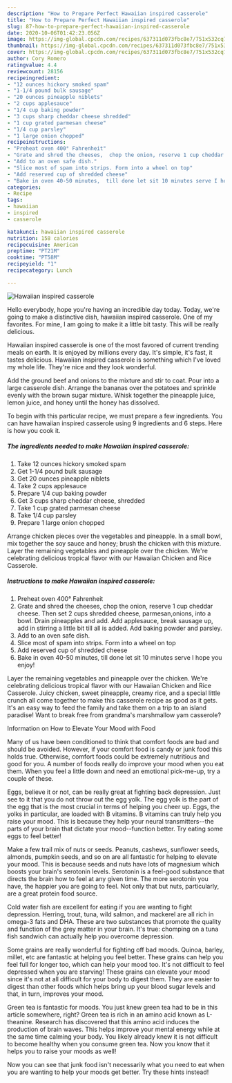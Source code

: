 ```yaml
---
description: "How to Prepare Perfect Hawaiian inspired casserole"
title: "How to Prepare Perfect Hawaiian inspired casserole"
slug: 87-how-to-prepare-perfect-hawaiian-inspired-casserole
date: 2020-10-06T01:42:23.056Z
image: https://img-global.cpcdn.com/recipes/637311d073fbc8e7/751x532cq70/hawaiian-inspired-casserole-recipe-main-photo.jpg
thumbnail: https://img-global.cpcdn.com/recipes/637311d073fbc8e7/751x532cq70/hawaiian-inspired-casserole-recipe-main-photo.jpg
cover: https://img-global.cpcdn.com/recipes/637311d073fbc8e7/751x532cq70/hawaiian-inspired-casserole-recipe-main-photo.jpg
author: Cory Romero
ratingvalue: 4.4
reviewcount: 28156
recipeingredient:
- "12 ounces hickory smoked spam"
- "1-1/4 pound bulk sausage"
- "20 ounces pineapple niblets"
- "2 cups applesauce"
- "1/4 cup baking powder"
- "3 cups sharp cheddar cheese shredded"
- "1 cup grated parmesan cheese"
- "1/4 cup parsley"
- "1 large onion chopped"
recipeinstructions:
- "Preheat oven 400° Fahrenheit"
- "Grate and shred the cheeses,  chop the onion, reserve 1 cup cheddar cheese. Then set 2 cups shredded cheese, parmesan,onions, into a bowl. Drain pineapples and add. Add applesauce, break sausage up, add in stirring a little bit till all is added. Add baking powder and parsley."
- "Add to an oven safe dish."
- "Slice most of spam into strips. Form into a wheel on top"
- "Add reserved cup of shredded cheese"
- "Bake in oven 40-50 minutes,  till done let sit 10 minutes serve I hope you enjoy!"
categories:
- Recipe
tags:
- hawaiian
- inspired
- casserole

katakunci: hawaiian inspired casserole 
nutrition: 158 calories
recipecuisine: American
preptime: "PT21M"
cooktime: "PT58M"
recipeyield: "1"
recipecategory: Lunch

---
```



![Hawaiian inspired casserole](https://img-global.cpcdn.com/recipes/637311d073fbc8e7/751x532cq70/hawaiian-inspired-casserole-recipe-main-photo.jpg)

Hello everybody, hope you're having an incredible day today. Today, we're going to make a distinctive dish, hawaiian inspired casserole. One of my favorites. For mine, I am going to make it a little bit tasty. This will be really delicious.

Hawaiian inspired casserole is one of the most favored of current trending meals on earth. It is enjoyed by millions every day. It's simple, it's fast, it tastes delicious. Hawaiian inspired casserole is something which I've loved my whole life. They're nice and they look wonderful.

Add the ground beef and onions to the mixture and stir to coat. Pour into a large casserole dish. Arrange the bananas over the potatoes and sprinkle evenly with the brown sugar mixture. Whisk together the pineapple juice, lemon juice, and honey until the honey has dissolved.


To begin with this particular recipe, we must prepare a few ingredients. You can have hawaiian inspired casserole using 9 ingredients and 6 steps. Here is how you cook it.

<!--inarticleads1-->

##### The ingredients needed to make Hawaiian inspired casserole:

1. Take 12 ounces hickory smoked spam
1. Get 1-1/4 pound bulk sausage
1. Get 20 ounces pineapple niblets
1. Take 2 cups applesauce
1. Prepare 1/4 cup baking powder
1. Get 3 cups sharp cheddar cheese, shredded
1. Take 1 cup grated parmesan cheese
1. Take 1/4 cup parsley
1. Prepare 1 large onion chopped


Arrange chicken pieces over the vegetables and pineapple. In a small bowl, mix together the soy sauce and honey; brush the chicken with this mixture. Layer the remaining vegetables and pineapple over the chicken. We&#39;re celebrating delicious tropical flavor with our Hawaiian Chicken and Rice Casserole. 

<!--inarticleads2-->

##### Instructions to make Hawaiian inspired casserole:

1. Preheat oven 400° Fahrenheit
1. Grate and shred the cheeses,  chop the onion, reserve 1 cup cheddar cheese. Then set 2 cups shredded cheese, parmesan,onions, into a bowl. Drain pineapples and add. Add applesauce, break sausage up, add in stirring a little bit till all is added. Add baking powder and parsley.
1. Add to an oven safe dish.
1. Slice most of spam into strips. Form into a wheel on top
1. Add reserved cup of shredded cheese
1. Bake in oven 40-50 minutes,  till done let sit 10 minutes serve I hope you enjoy!


Layer the remaining vegetables and pineapple over the chicken. We&#39;re celebrating delicious tropical flavor with our Hawaiian Chicken and Rice Casserole. Juicy chicken, sweet pineapple, creamy rice, and a special little crunch all come together to make this casserole recipe as good as it gets. It&#39;s an easy way to feed the family and take them on a trip to an island paradise! Want to break free from grandma&#39;s marshmallow yam casserole? 

Information on How to Elevate Your Mood with Food


Many of us have been conditioned to think that comfort foods are bad and should be avoided. However, if your comfort food is candy or junk food this holds true. Otherwise, comfort foods could be extremely nutritious and good for you. A number of foods really do improve your mood when you eat them. When you feel a little down and need an emotional pick-me-up, try a couple of these.

Eggs, believe it or not, can be really great at fighting back depression. Just see to it that you do not throw out the egg yolk. The egg yolk is the part of the egg that is the most crucial in terms of helping you cheer up. Eggs, the yolks in particular, are loaded with B vitamins. B vitamins can truly help you raise your mood. This is because they help your neural transmitters--the parts of your brain that dictate your mood--function better. Try eating some eggs to feel better!

Make a few trail mix of nuts or seeds. Peanuts, cashews, sunflower seeds, almonds, pumpkin seeds, and so on are all fantastic for helping to elevate your mood. This is because seeds and nuts have lots of magnesium which boosts your brain's serotonin levels. Serotonin is a feel-good substance that directs the brain how to feel at any given time. The more serotonin you have, the happier you are going to feel. Not only that but nuts, particularly, are a great protein food source.

Cold water fish are excellent for eating if you are wanting to fight depression. Herring, trout, tuna, wild salmon, and mackerel are all rich in omega-3 fats and DHA. These are two substances that promote the quality and function of the grey matter in your brain. It's true: chomping on a tuna fish sandwich can actually help you overcome depression. 

Some grains are really wonderful for fighting off bad moods. Quinoa, barley, millet, etc are fantastic at helping you feel better. These grains can help you feel full for longer too, which can help your mood too. It's not difficult to feel depressed when you are starving! These grains can elevate your mood since it's not at all difficult for your body to digest them. They are easier to digest than other foods which helps bring up your blood sugar levels and that, in turn, improves your mood.

Green tea is fantastic for moods. You just knew green tea had to be in this article somewhere, right? Green tea is rich in an amino acid known as L-theanine. Research has discovered that this amino acid induces the production of brain waves. This helps improve your mental energy while at the same time calming your body. You likely already knew it is not difficult to become healthy when you consume green tea. Now you know that it helps you to raise your moods as well!

Now you can see that junk food isn't necessarily what you need to eat when you are wanting to help your moods get better. Try  these hints  instead!

